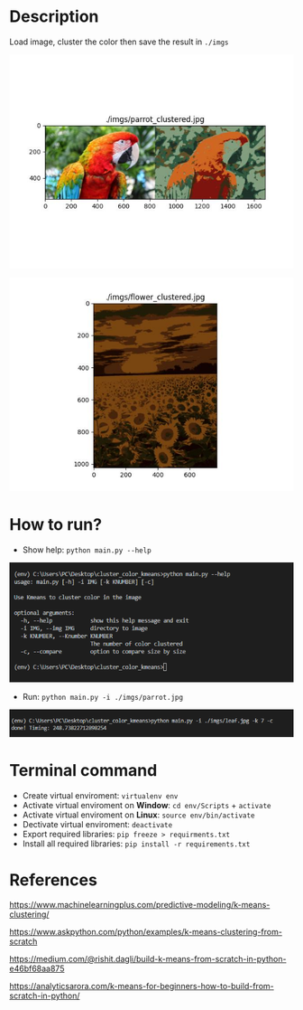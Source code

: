 # Description

Load image, cluster the color then save the result in `./imgs`

![result1](./imgs/parrot_clustered.jpg)

![result2](./imgs/flower_clustered.jpg)

# How to run?

- Show help: `python main.py --help`

![issue1](./imgs/Capture.PNG)

- Run: `python main.py -i ./imgs/parrot.jpg`

![issue2](./imgs/Capture2.PNG)

# Terminal command

- Create virtual enviroment: `virtualenv env`
- Activate virtual enviroment on **Window**: `cd env/Scripts` + `activate`
- Activate  virtual enviroment on **Linux**: `source env/bin/activate`
- Dectivate virtual enviroment: `deactivate`
- Export required libraries: `pip freeze > requirments.txt`
- Install all required libraries: `pip install -r requirements.txt`

# References

https://www.machinelearningplus.com/predictive-modeling/k-means-clustering/

https://www.askpython.com/python/examples/k-means-clustering-from-scratch

https://medium.com/@rishit.dagli/build-k-means-from-scratch-in-python-e46bf68aa875

https://analyticsarora.com/k-means-for-beginners-how-to-build-from-scratch-in-python/